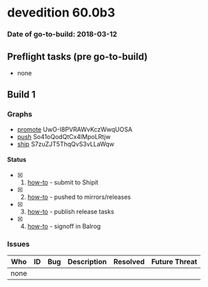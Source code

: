 # devedition 60.0b3

### Date of go-to-build: 2018-03-12

## Preflight tasks (pre go-to-build)
- none

## Build 1  

### Graphs
* [promote](https://tools.taskcluster.net/push-inspector/#/UwO-I8PVRAWvKczWwqUOSA) UwO-I8PVRAWvKczWwqUOSA
* [push](https://tools.taskcluster.net/push-inspector/#/So41oQodQtCx4lMpoLRtjw) So41oQodQtCx4lMpoLRtjw
* [ship](https://tools.taskcluster.net/push-inspector/#/S7zuZJT5ThqQvS3vLLaWqw) S7zuZJT5ThqQvS3vLLaWqw


#### Status
- [x] 1.  [how-to](https://wiki.mozilla.org/Release:Release_Automation_on_Mercurial:Starting_a_Release#Submit_to_Ship_It)  - submit to Shipit
- [x] 2.  [how-to](https://github.com/mozilla-releng/releasewarrior-2.0/blob/master/docs/release-promotion/desktop/howto.md#push-artifacts-to-releases-directory)  - pushed to mirrors/releases
- [x] 3.  [how-to](https://github.com/mozilla-releng/releasewarrior-2.0/blob/master/docs/release-promotion/desktop/howto.md#ship-the-release)  - publish release tasks
- [x] 4.  [how-to](https://github.com/mozilla-releng/releasewarrior-2.0/blob/master/docs/release-promotion/desktop/howto.md#obtain-sign-offs-for-changes)  - signoff in Balrog

### Issues
| Who                 | ID               | Bug                                                                 | Description                | Resolved                | Future Threat                |
| ------------------- | ---------------- | ------------------------------------------------------------------- | -------------------------- | ----------------------- | ---------------------------- |
| none | | | | | |

